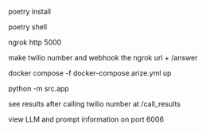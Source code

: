 poetry install

poetry shell

ngrok http 5000

make twilio number and webhook the ngrok url + /answer

docker compose -f docker-compose.arize.yml up

python -m src.app

see results after calling twilio number at /call_results

view LLM and prompt information on port 6006

